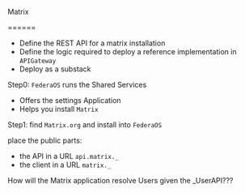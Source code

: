 Matrix

======

- Define the REST API for a matrix installation
- Define the logic required to deploy a reference implementation in `APIGateway`
- Deploy as a substack

Step0: `FederaOS` runs the Shared Services

- Offers the settings Application
- Helps you install `Matrix`

Step1: find `Matrix.org` and install into `FederaOS`

place the public parts:

- the API in a URL `api.matrix._`
- the client in a URL `matrix._`

How will the Matrix application resolve Users given the _UserAPI???
